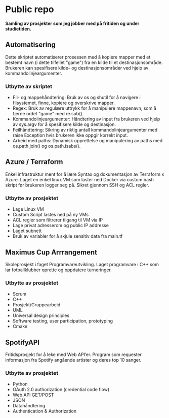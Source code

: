 ﻿# Public repo
**Samling av prosjekter som jeg jobber med på fritiden og under studietiden.**

## Automatisering
Dette skriptet automatiserer prosessen med å kopiere mapper med et bestemt navn (i dette tilfellet "game") fra en kilde til et destinasjonsområde. Brukeren kan spesifisere kilde- og destinasjonsområder ved hjelp av kommandolinjeargumenter.

### Utbytte av skriptet
- Fil- og mappehåndtering: Bruk av os og shutil for å navigere i filsystemet, finne, kopiere og overskrive mapper.
- Regex: Bruk av regulære uttrykk for å manipulere mappenavn, som å fjerne ordet "game" med re.sub().
- Kommandolinjeargumenter: Håndtering av input fra brukeren ved hjelp av sys.argv for å spesifisere kilde og destinasjon.
- Feilhåndtering: Sikring av riktig antall kommandolinjeargumenter med raise Exception hvis brukeren ikke oppgir korrekt input.
- Arbeid med paths: Dynamisk opprettelse og manipulering av paths med os.path.join() og os.path.isabs().


## Azure / Terraform
Enkel infrastruktur ment for å lære Syntax og dokumentasjon av Terraform x Azure. Laget en enkel linux VM som laster ned Docker via custom bash skript før brukeren logger seg på. Sikret gjennom SSH og ACL regler.

### Utbytte av prosjektet 
- Lage Linux VM
- Custom Script lastes ned på ny VMs
- ACL regler som filtrerer tilgang til VM via IP
- Lage privat adresserom og public IP addresse
- Laget subnett
- Bruk av variabler for å skjule sensitiv data fra main.tf

 
## Maximus Cup Arrrangement
Skoleprosjekt i faget Programvareutvikling. Laget programvare i C++ som lar fotballklubber oprette og oppdatere turneringer.

### Utbytte av prosjektet 
- Scrum
- C++
- Prosjekt/Gruppearbeid
- UML
- Universal design principles
- Software testing, user participation, prototyping
- Cmake
  

## SpotifyAPI

Fritidsprosjekt for å leke med Web API’er. Program som requester informasjon fra Spotify angående artister og deres top 10 sanger.  

### Utbytte av prosjektet
- Python
- OAuth 2.0 authorization (credential code flow)
- Web API GET/POST
- JSON
- Datahåndtering
- Authentication & Authorization

